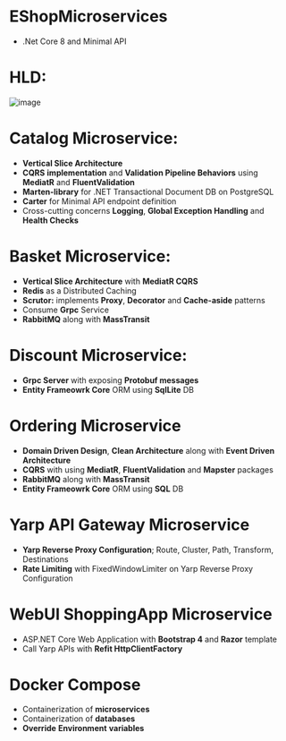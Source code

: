 # EShopMicroservices
- .Net Core 8 and Minimal API
# HLD:
![image](https://github.com/user-attachments/assets/4499cbe5-7912-4d35-9956-c23d245f0d3e)

# Catalog Microservice:
- **Vertical Slice Architecture**
- **CQRS** **implementation** and **Validation Pipeline Behaviors** using **MediatR** and **FluentValidation**
- **Marten-library** for .NET Transactional Document DB on PostgreSQL
- **Carter** for Minimal API endpoint definition
- Cross-cutting concerns **Logging**, **Global Exception Handling** and **Health Checks**
  
# Basket Microservice:
- **Vertical Slice Architecture** with **MediatR CQRS**
- **Redis** as a Distributed Caching
- **Scrutor:** implements **Proxy**, **Decorator** and **Cache-aside** patterns
- Consume **Grpc** Service
- **RabbitMQ** along with **MassTransit**

# Discount Microservice:
- **Grpc Server** with exposing **Protobuf messages**
- **Entity Frameowrk Core** ORM using **SqlLite** DB

# Ordering Microservice
- **Domain Driven Design**, **Clean Architecture** along with **Event Driven Architecture**
- **CQRS** with using **MediatR**, **FluentValidation** and **Mapster** packages
- **RabbitMQ** along with **MassTransit**
- **Entity Frameowrk Core** ORM using **SQL** DB

# Yarp API Gateway Microservice
- **Yarp Reverse Proxy Configuration**; Route, Cluster, Path, Transform, Destinations
- **Rate Limiting** with FixedWindowLimiter on Yarp Reverse Proxy Configuration

# WebUI ShoppingApp Microservice
- ASP.NET Core Web Application with **Bootstrap 4** and **Razor** template
- Call Yarp APIs with **Refit HttpClientFactory**

# Docker Compose
- Containerization of **microservices**
- Containerization of **databases**
- **Override** **Environment** **variables**
